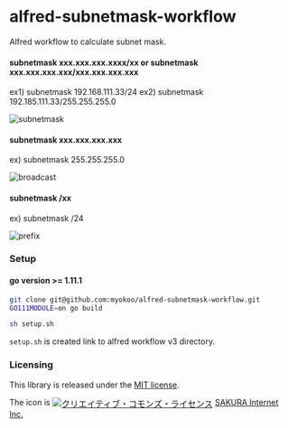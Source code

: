 # alfred-subnetmask-workflow

Alfred workflow to calculate subnet mask.

#### subnetmask xxx.xxx.xxx.xxxx/xx or subnetmask xxx.xxx.xxx.xxx/xxx.xxx.xxx.xxx 
ex1) subnetmask 192.168.111.33/24 
ex2) subnetmask 192.185.111.33/255.255.255.0 

![subnetmask](https://user-images.githubusercontent.com/1995330/51617935-9a7a1100-1f70-11e9-905c-3907a05564fc.gif)


#### subnetmask xxx.xxx.xxx.xxx 
ex) subnetmask 255.255.255.0 

![broadcast](https://user-images.githubusercontent.com/1995330/51617904-86ceaa80-1f70-11e9-8fc6-d37d795b6c3a.gif)


#### subnetmask /xx  
ex) subnetmask /24 

![prefix](https://user-images.githubusercontent.com/1995330/51617833-643c9180-1f70-11e9-85f2-f4f50b2b8078.gif)



### Setup

#### go version >= 1.11.1

```bash
git clone git@github.com:myokoo/alfred-subnetmask-workflow.git
GO111MODULE=on go build

sh setup.sh
```

`setup.sh` is created link to alfred workflow v3 directory.

### Licensing
This library is released under the [MIT license][license].

The icon is <a href="http://creativecommons.org/licenses/by/4.0/" rel="license"><img style="border-width: 0; font-size: 15px; vertical-align: middle;" src="https://i.creativecommons.org/l/by/4.0/80x15.png" alt="クリエイティブ・コモンズ・ライセンス" /></a> [SAKURA Internet Inc.](https://knowledge.sakura.ad.jp/4724/)

[license]: ./LICENSE

